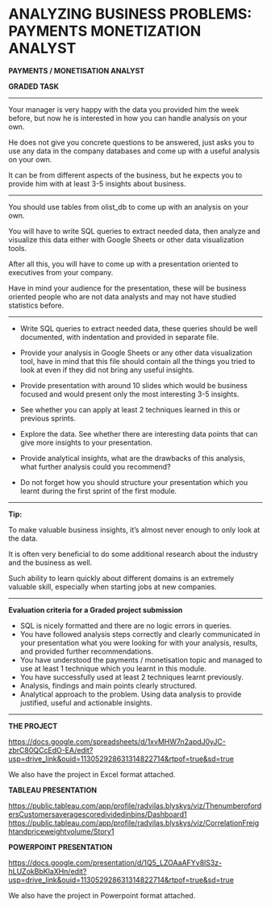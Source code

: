 # ANALYZING BUSINESS PROBLEMS: PAYMENTS MONETIZATION ANALYST

**PAYMENTS / MONETISATION ANALYST**

**GRADED TASK**

-----

Your manager is very happy with the data you provided him the week before, but now he is interested in how you can handle analysis on your own. 

He does not give you concrete questions to be answered, just asks you to use any data in the company databases and come up with a useful analysis on your own. 

It can be from different aspects of the business, but he expects you to provide him with at least 3-5 insights about business.

-----

You should use tables from olist_db to come up with an analysis on your own. 

You will have to write SQL queries to extract needed data, then analyze and visualize this data either with Google Sheets or other data visualization tools. 

After all this, you will have to come up with a presentation oriented to executives from your company. 

Have in mind your audience for the presentation, these will be business oriented people who are not data analysts and may not have studied statistics before.

-----

* Write SQL queries to extract needed data, these queries should be well documented, with indentation and provided in separate file.

* Provide your analysis in Google Sheets or any other data visualization tool, have in mind that this file should contain all the things you tried to look at even if they did not bring any useful insights.

* Provide presentation with around 10 slides which would be business focused and would present only the most interesting 3-5 insights.

* See whether you can apply at least 2 techniques learned in this or previous sprints.
  
* Explore the data. See whether there are interesting data points that can give more insights to your presentation.

* Provide analytical insights, what are the drawbacks of this analysis, what further analysis could you recommend?

* Do not forget how you should structure your presentation which you learnt during the first sprint of the first module.

-----

**Tip:**

To make valuable business insights, it’s almost never enough to only look at the data. 

It is often very beneficial to do some additional research about the industry and the business as well. 

Such ability to learn quickly about different domains is an extremely valuable skill, especially when starting jobs at new companies.

-----

**Evaluation criteria for a Graded project submission**
* SQL is nicely formatted and there are no logic errors in queries.
* You have followed analysis steps correctly and clearly communicated in your presentation what you were looking for with your analysis, results, and provided further recommendations.
* You have understood the payments / monetisation topic and managed to use at least 1 technique which you learnt in this module.
* You have successfully used at least 2 techniques learnt previously.
* Analysis, findings and main points clearly structured.
* Analytical approach to the problem. Using data analysis to provide justified, useful and actionable insights.

-----

**THE PROJECT**

https://docs.google.com/spreadsheets/d/1xvMHW7n2apdJ0yJC-zbrC80QCcEdO-EA/edit?usp=drive_link&ouid=113052928631314822714&rtpof=true&sd=true

We also have the project in Excel format attached.

**TABLEAU PRESENTATION**

https://public.tableau.com/app/profile/radvilas.blyskys/viz/ThenumberofordersCustomersaveragescoredividedinbins/Dashboard1
https://public.tableau.com/app/profile/radvilas.blyskys/viz/CorrelationFreightandpriceweightvolume/Story1

**POWERPOINT PRESENTATION**

https://docs.google.com/presentation/d/1Q5_LZOAaAFYv8lS3z-hLUZokBbKlaXHn/edit?usp=drive_link&ouid=113052928631314822714&rtpof=true&sd=true

We also have the project in Powerpoint format attached.
